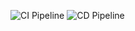 ![CI Pipeline](https://github.com/JennaHamarus/StudentEfCoreDemo/actions/workflows/ci.yml/badge.svg)
![CD Pipeline](https://github.com/JennaHamarus/StudentEfCoreDemo/actions/workflows/cd.yml/badge.svg)
